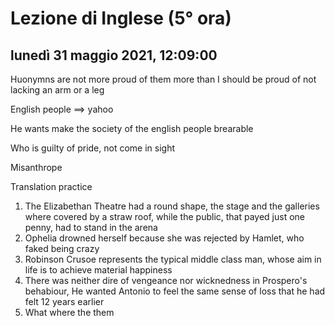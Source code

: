 

# Lezione di Inglese (5° ora)

## lunedì 31 maggio 2021, 12:09:00


Huonymns are not more proud of them more than I should be proud of not lacking an arm or a leg

English people $\implies$ yahoo

He wants make the society of the english people brearable


Who is guilty of pride, not come in sight


Misanthrope

Translation practice

1. The Elizabethan Theatre had a round shape, the stage and the galleries where covered by a straw roof, while the public, that payed just one penny, had to stand in the arena
2. Ophelia drowned herself because she was rejected by Hamlet, who faked being crazy
3. Robinson Crusoe represents the typical middle class man, whose aim in life is to achieve material happiness 
4. There was neither dire of vengeance nor wicknedness in Prospero's behabiour, He wanted Antonio to feel the same sense of loss that he had felt 12 years earlier
5. What where the them
<!--stackedit_data:
eyJoaXN0b3J5IjpbMTQyMDg2NDQ4MCwxNTEzMjE5ODkyLC0xMz
AyMDU5OTg3LDg2NjcwNjIxMSwxNzEzNzE2NTQxLC0xNzE0MzAw
NTY3XX0=
-->